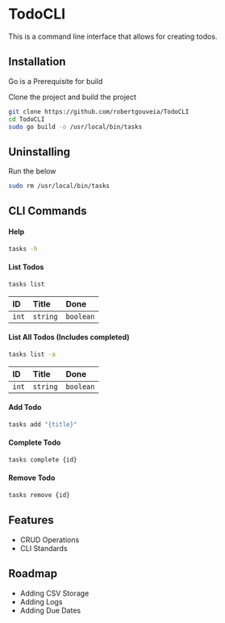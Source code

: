
# TodoCLI

This is a command line interface that allows for creating todos.


## Installation
Go is a Prerequisite for build

Clone the project and build the project

```bash
git clone https://github.com/robertgouveia/TodoCLI
cd TodoCLI
sudo go build -o /usr/local/bin/tasks
```

## Uninstalling

Run the below
```bash
sudo rm /usr/local/bin/tasks
```
    
## CLI Commands

#### Help

```bash
tasks -h
```

#### List Todos

```bash
tasks list
```

| ID    | Title    | Done      |
| :---- | :------- | :-------- |
| `int` | `string` | `boolean` |

#### List All Todos (Includes completed)

```bash
tasks list -a
```

| ID    | Title    | Done      |
| :---- | :------- | :-------- |
| `int` | `string` | `boolean` |

#### Add Todo

```bash
tasks add "{title}"
```

#### Complete Todo

```bash
tasks complete {id}
```

#### Remove Todo

```bash
tasks remove {id}
```
## Features

- CRUD Operations
- CLI Standards


## Roadmap

- Adding CSV Storage
- Adding Logs
- Adding Due Dates
